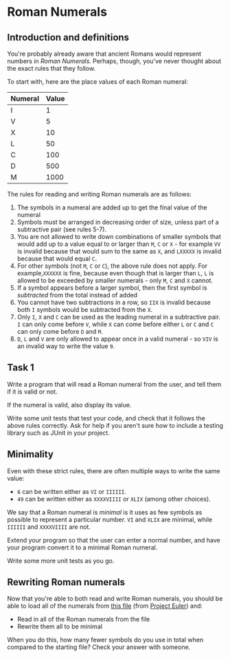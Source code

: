 # Roman Numerals

## Introduction and definitions

You're probably already aware that ancient Romans would represent numbers in _Roman Numerals_. Perhaps, though, you've never thought about the exact rules that they follow.

To start with, here are the place values of each Roman numeral:

| Numeral | Value |
|---------|-------|
| I       | 1     |
| V       | 5     |
| X       | 10    |
| L       | 50    |
| C       | 100   |
| D       | 500   |
| M       | 1000  |

The rules for reading and writing Roman numerals are as follows:

 1. The symbols in a numeral are added up to get the final value of the numeral
 1. Symbols must be arranged in decreasing order of size, unless part of a subtractive pair (see rules 5-7).
 1. You are not allowed to write down combinations of smaller symbols that would add up to a value equal to or larger than `M`, `C` or `X` - for example `VV` is invalid because that would sum to the same as `X`, and `LXXXXX` is invalid because that would equal `C`. 
 1. For other symbols (not `M`, `C` or `C`), the above rule does not apply. For example,`XXXXXX` is fine, because even though that is larger than `L`, `L` is allowed to be exceeded by smaller numerals - only `M`, `C` and `X` cannot.
 1. If a symbol appears before a larger symbol, then the first symbol is _subtracted_ from the total instead of added
 1. You cannot have two subtractions in a row, so `IIX` is invalid because both `I` symbols would be subtracted from the `X`.
 1. Only `I`, `X` and `C` can be used as the leading numeral in a subtractive pair. `I` can only come before `V`, while `X` can come before either `L` or `C` and `C` can only come before `D` and `M`.
 1. `D`, `L` and `V` are only allowed to appear once in a valid numeral - so `VIV` is an invalid way to write the value `9`.

 ## Task 1

 Write a program that will read a Roman numeral from the user, and tell them if it is valid or not.

 If the numeral is valid, also display its value.

 Write some unit tests that test your code, and check that it follows the above rules correctly. Ask for help if you aren't sure how to include a testing library such as JUnit in your project.

 ## Minimality

 Even with these strict rules, there are often multiple ways to write the same value:

  - `6` can be written either as `VI` or `IIIIII`.
  - `49` can be written either as `XXXXVIIII` or `XLIX` (among other choices).

We say that a Roman numeral is _minimal_ is it uses as few symbols as possible to represent a particular number. `VI` and `XLIX` are minimal, while `IIIIII` and `XXXXVIIII` are not.

Extend your program so that the user can enter a normal number, and have your program convert it to a minimal Roman numeral.

Write some more unit tests as you go.

## Rewriting Roman numerals

Now that you're able to both read and write Roman numerals, you should be able to load all of the numerals from [this file](roman_numerals.txt) (from [Project Euler](https://projecteuler.net/problem=89)) and:

 - Read in all of the Roman numerals from the file
 - Rewrite them all to be minimal

When you do this, how many fewer symbols do you use in total when compared to the starting file? Check your answer with someone.
